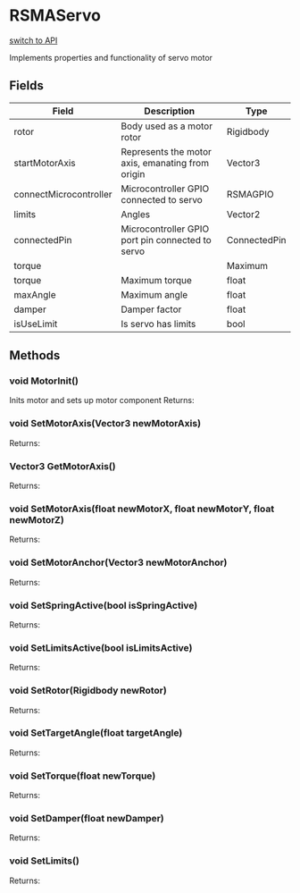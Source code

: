 # RSMAServo
[switch to API](../../../Documentation/ScriptingAPI/en/RSMAMotor.cs.md)

Implements properties and functionality of servo motor

## Fields
| Field | Description | Type |
|--|--|--|
|rotor|Body used as a motor rotor|Rigidbody|
|startMotorAxis|Represents the motor axis, emanating from origin|Vector3|
|connectMicrocontroller|Microcontroller GPIO connected to servo|RSMAGPIO|
|limits|Angles|Vector2|
|connectedPin|Microcontroller GPIO port pin connected to servo|ConnectedPin|
|torque||Maximum|
|torque|Maximum torque|float|
|maxAngle|Maximum angle|float|
|damper|Damper factor|float|
|isUseLimit|Is servo has limits|bool|
## Methods
### void MotorInit()
Inits motor and sets up motor component
Returns: 

### void SetMotorAxis(Vector3 newMotorAxis)

Returns: 

### Vector3 GetMotorAxis()

Returns: 

### void SetMotorAxis(float newMotorX, float newMotorY, float newMotorZ)

Returns: 

### void SetMotorAnchor(Vector3 newMotorAnchor)

Returns: 

### void SetSpringActive(bool isSpringActive)

Returns: 

### void SetLimitsActive(bool isLimitsActive)

Returns: 

### void SetRotor(Rigidbody newRotor)

Returns: 

### void SetTargetAngle(float targetAngle)

Returns: 

### void SetTorque(float newTorque)

Returns: 

### void SetDamper(float newDamper)

Returns: 

### void SetLimits()

Returns: 


